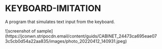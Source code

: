 # KEYBOARD-IMITATION
<p>A program that simulates text input from the keyboard.</p>
![screenshot of sample](https://jconwn.stripocdn.email/content/guids/CABINET_24473ca695eae073c5cb0d54a22aa835/images/photo_20220412_140931.jpeg)
